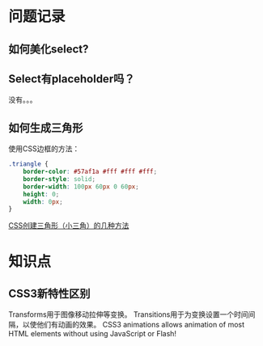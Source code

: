 # 问题记录
## 如何美化select?
## Select有placeholder吗？
没有。。。
## 如何生成三角形
使用CSS边框的方法：
```css
.triangle {
    border-color: #57af1a #fff #fff #fff;
    border-style: solid;
    border-width: 100px 60px 0 60px;
    height: 0;
    width: 0px;
}
```
[CSS创建三角形（小三角）的几种方法](http://www.daqianduan.com/4721.html)
# 知识点
## CSS3新特性区别
Transforms用于图像移动拉伸等变换。
Transitions用于为变换设置一个时间间隔，以使他们有动画的效果。
CSS3 animations allows animation of most HTML elements without using JavaScript or Flash!